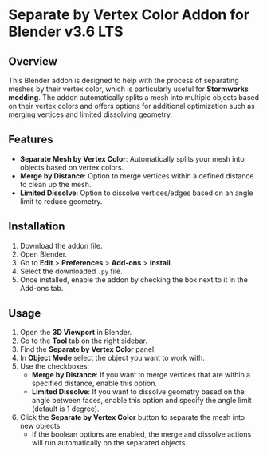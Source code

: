 Separate by Vertex Color Addon for Blender v3.6 LTS
=========================================

Overview
--------
This Blender addon is designed to help with the process of separating meshes by their vertex color,
which is particularly useful for **Stormworks modding**. The addon automatically splits a mesh into
multiple objects based on their vertex colors and offers options for additional optimization such as
merging vertices and limited dissolving geometry.

Features
--------
- **Separate Mesh by Vertex Color**: Automatically splits your mesh into objects based on vertex colors.
- **Merge by Distance**: Option to merge vertices within a defined distance to clean up the mesh.
- **Limited Dissolve**: Option to dissolve vertices/edges based on an angle limit to reduce geometry.

Installation
------------
1. Download the addon file.
2. Open Blender.
3. Go to **Edit** > **Preferences** > **Add-ons** > **Install**.
4. Select the downloaded `.py` file.
5. Once installed, enable the addon by checking the box next to it in the Add-ons tab.

Usage
-----
1. Open the **3D Viewport** in Blender.
2. Go to the **Tool** tab on the right sidebar.
3. Find the **Separate by Vertex Color** panel.
4. In **Object Mode** select the object you want to work with.
5. Use the checkboxes:
   - **Merge by Distance**: If you want to merge vertices that are within a specified distance, enable this option.
   - **Limited Dissolve**: If you want to dissolve geometry based on the angle between faces, enable this option and specify the angle limit (default is 1 degree).
6. Click the **Separate by Vertex Color** button to separate the mesh into new objects.
   - If the boolean options are enabled, the merge and dissolve actions will run automatically on the separated objects.

